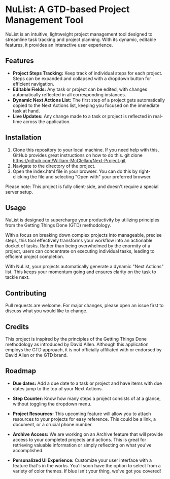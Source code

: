 # NuList: A GTD-based Project Management Tool

NuList is an intuitive, lightweight project management tool designed to streamline task tracking and project planning. With its dynamic, editable features, it provides an interactive user experience.

## Features

- **Project Steps Tracking:** Keep track of individual steps for each project. Steps can be expanded and collapsed with a dropdown button for efficient navigation.
- **Editable Fields:** Any task or project can be edited, with changes automatically reflected in all corresponding instances.
- **Dynamic Next Actions List:** The first step of a project gets automatically copied to the Next Actions list, keeping you focused on the immediate task at hand.
- **Live Updates:** Any change made to a task or project is reflected in real-time across the application.

## Installation

1. Clone this repository to your local machine. If you need help with this, GitHub provides great instructions on how to do this.
   git clone https://github.com/William-McClellan/Next-Project.git
2. Navigate to the directory of the project.
3. Open the index.html file in your browser. You can do this by right-clicking the file and selecting "Open with" your preferred browser.

Please note: This project is fully client-side, and doesn't require a special server setup.

## Usage

NuList is designed to supercharge your productivity by utilizing principles from the Getting Things Done (GTD) methodology.

With a focus on breaking down complex projects into manageable, precise steps, this tool effectively transforms your workflow into an actionable docket of tasks. Rather than being overwhelmed by the enormity of a project, users can concentrate on executing individual tasks, leading to efficient project completion.

With NuList, your projects automatically generate a dynamic "Next Actions" list. This keeps your momentum going and ensures clarity on the task to tackle next.

## Contributing

Pull requests are welcome. For major changes, please open an issue first to discuss what you would like to change.

## Credits

This project is inspired by the principles of the Getting Things Done methodology as introduced by David Allen. Although this application employs the GTD approach, it is not officially affiliated with or endorsed by David Allen or the GTD brand.

## Roadmap

- **Due dates:** Add a due date to a task or project and have items with due dates jump to the top of your Next Actions.

- **Step Counter:** Know how many steps a project consists of at a glance, without toggling the dropdown menu.

- **Project Resources:** This upcoming feature will allow you to attach resources to your projects for easy reference. This could be a link, a document, or a crucial phone number.

- **Archive Access:** We are working on an Archive feature that will provide access to your completed projects and actions. This is great for retrieving valuable information or simply reflecting on what you've accomplished.

- **Personalized UI Experience:** Customize your user interface with a feature that's in the works. You'll soon have the option to select from a variety of color themes. If blue isn't your thing, we've got you covered!
